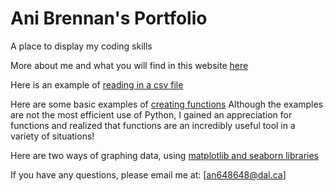 # Ani Brennan's Portfolio
A place to display my coding skills

More about me and what you will find in this website [here](background.md)

Here is an example of [reading in a csv file](reading_in_a_file.ipynb)

Here are some basic examples of [creating functions](https://github.com/an648648/portfolio.github.io/blob/main/creating_functions.ipynb) 
Although the examples are not the most efficient use of Python, I gained an appreciation for functions and realized that functions are an incredibly useful tool in a variety of situations! 

Here are two ways of graphing data, using [matplotlib and seaborn libraries](data_visualization.ipynb)

If you have any questions, please email me at:
[an648648@dal.ca]
